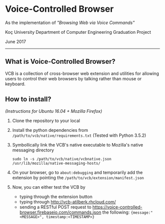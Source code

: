 # Voice-Controlled Browser
As the implementation of *"Browsing Web via Voice Commands"*

Koç University Department of Computer Engineering Graduation Project

June 2017

---

## What is Voice-Controlled Browser?

VCB is a collection of cross-browser web extension and utilities for allowing users to control their web browsers by talking rather than mouse or keyboard.

## How to install?

*(Instructions for Ubuntu 16.04 + Mozilla Firefox)*

1. Clone the repository to your local
1. Install the python dependencies from `/path/to/vcb/native/requirements.txt` (Tested with Python 3.5.2)
1. Symbollically link the VCB's native executable to Mozilla's native messaging directory

   ```sudo ln -s /path/to/vcb/native/vcbnative.json /usr/lib/mozilla/native-messaging-hosts/```
   
1. On your browser, go to `about:debugging` and temporarily add the extension by pointing the `/path/to/vcb/extension/manifest.json`
   
1. Now, you can either test the VCB by
   - typing through the extension button
   - typing through http://vcb-atilberk.rhcloud.com/
   - sending a RESTful POST request to https://voice-controlled-browser.firebaseio.com/commands.json the following:
      ```{message:"<MESSAGE>", timestamp:<TIMESTAMP>}```
